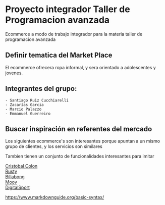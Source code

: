 # Proyecto integrador Taller de Programacion avanzada

Ecommerce a modo de trabajo integrador para la materia taller de programacion avanzada

## Definir tematica del Market Place

El ecommerce ofrecera ropa informal, y sera orientado a adolescentes y jovenes.

## Integrantes del grupo:

    - Santiago Ruiz Cucchiarelli
    - Zacarías Garcia
    - Marcio Palazzo
    - Emmanuel Guerreiro

## Buscar inspiración en referentes del mercado

Los siguientes ecommerce's son interesantes porque apuntan a un mismo grupo de clientes, y los servicios son similares

Tambien tienen un conjunto de funcionalidades interesantes para imitar

[Cristobal Colon](https://www.cristobalcolon.com/)  
[Rusty](https://rusty.com.au/)  
[Billabong](https://www.billabong.cl/)  
[Moov](https://www.moov.com.ar/)  
[DigitalSport](https://www.digitalsport.com.ar/)

https://www.markdownguide.org/basic-syntax/
